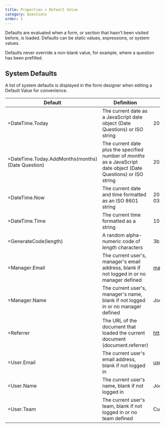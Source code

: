 ```yaml
---
title: Properties > Default Value
category: Questions
order: 2
---
```


Defaults are evaluated when a form, or section that hasn't been visited before, is loaded. Defaults can be static values, expressions, or system values.

Defaults never override a non-blank value, for example, where a question has been prefilled.

## System Defaults

A list of system defaults is displayed in the form designer when editing a Default Value for convenience.

|Default|Definition|Example|
|---|---|---|
|=DateTime.Today|The current date as a JavaScript date object (Date Questions) or ISO string|2019-06-03|
|=DateTime.Today.AddMonths(months) (Date Question)|The current date plus the specified number of *months* as a JavaScript date object (Date Questions) or ISO string|2019-09-03|
|=DateTime.Now|The current date and time formatted as an ISO 8601 string|2019-06-03T10:30:00+12:00|
|=DateTime.Time|The current time formatted as a string|10:30 am|
|=GenerateCode(length)|A random alpha-numeric code of *length* characters|3bb188a0|
|=Manager.Email|The current user's, manager's email address, blank if not logged in or no manager defined|manager@formsbyair.com|
|=Manager.Name|The current user's, manager's name, blank if not logged in or no manager defined|Joe Bloggs|
|=Referrer|The URL of the document that loaded the current document (document.referrer)|https://formsbyair.com|
|=User.Email|The current user's email address, blank if not logged in|user@formsbyair.com|
|=User.Name|The current user's name, blank if not logged in|Joe Bloggs|
|=User.Team|The current user's team, blank if not logged in or no team defined|Customer Service|